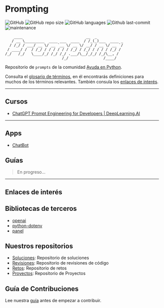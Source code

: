 # Prompting

![GitHub](https://img.shields.io/github/license/AyudaEnPython/prompting)
![GitHub repo size](https://img.shields.io/github/repo-size/AyudaEnPython/prompting)
![GitHub languages](https://img.shields.io/github/languages/top/AyudaEnPython/prompting)
![Github last-commit](https://img.shields.io/github/last-commit/AyudaEnPython/prompting)
![maintenance](https://img.shields.io/maintenance/yes/2023)

        ____                             __  _            
       / __ \_________  ____ ___  ____  / /_(_)___  ____ _
      / /_/ / ___/ __ \/ __ `__ \/ __ \/ __/ / __ \/ __ `/
     / ____/ /  / /_/ / / / / / / /_/ / /_/ / / / / /_/ / 
    /_/   /_/   \____/_/ /_/ /_/ .___/\__/_/_/ /_/\__, /  
                              /_/                /____/   

Repositorio de `prompts` de la comunidad [Ayuda en Python](https://www.facebook.com/groups/ayudaenpython/).

Consulta el [glosario de términos](glosario.md), en él encontrarás definiciones para muchos de los términos relevantes.
También consula los [enlaces de interés](enlaces.md).

---

## Cursos

- [ChatGPT Prompt Engineering for Developers | DeepLearning.AI](cursos/chatgpt-prompting-engineering/)

---

## Apps

- [ChatBot](apps/chatbot/)

## Guías

> En progreso...

---

## Enlaces de interés



## Bibliotecas de terceros

- [openai](https://platform.openai.com/docs/api-reference?lang=python)
- [python-dotenv](https://saurabh-kumar.com/python-dotenv/)
- [panel](https://pypi.org/project/panel/)

## Nuestros repositorios

- [Soluciones](https://github.com/AyudaEnPython/Soluciones): Repositorio de soluciones
- [Revisiones](https://github.com/AyudaEnPython/Revisiones): Repositorio de revisiones de código
- [Retos](https://github.com/AyudaEnPython/Retos): Repositorio de retos
- [Proyectos](https://github.com/AyudaEnPython/Proyectos): Repositorio de Proyectos

## Guía de Contribuciones

Lee nuestra [guía](CONTRIBUTING.md) antes de empezar a contribuir.
